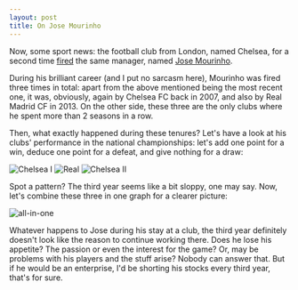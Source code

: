 ```yaml
---
layout: post
title: On Jose Mourinho
---
```


Now, some sport news: the football club from London, named Chelsea, for a second time [fired](https://t.co/WUNSyOco5g) the same manager, named [Jose Mourinho](https://en.wikipedia.org/wiki/Jos%C3%A9_Mourinho).

During his brilliant career (and I put no sarcasm here), Mourinho was fired three times in total: apart from the above mentioned being the most recent one, it was, obviously, again by Chelsea FC back in 2007, and also by Real Madrid CF in 2013. On the other side, these three are the only clubs where he spent more than 2 seasons in a row.

Then, what exactly happened during these tenures? Let's have a look at his clubs' performance in the national championships: let's add one point for a win, deduce one point for a defeat, and give nothing for a draw:

![Chelsea I](http://i.imgur.com/gjsfatE.png)
![Real](http://i.imgur.com/VBowfHn.png)
![Chelsea II](http://i.imgur.com/SWn6p4K.png)

Spot a pattern? The third year seems like a bit sloppy, one may say. Now, let's combine these three in one graph for a clearer picture:

![all-in-one](http://i.imgur.com/mJlLecP.png)

Whatever happens to Jose during his stay at a club, the third year definitely doesn't look like the reason to continue working there. Does he lose his appetite? The passion or even the interest for the game? Or, may be problems with his players and the stuff arise? Nobody can answer that. But if he would be an enterprise, I'd be shorting his stocks every third year, that's for sure.



&nbsp;

